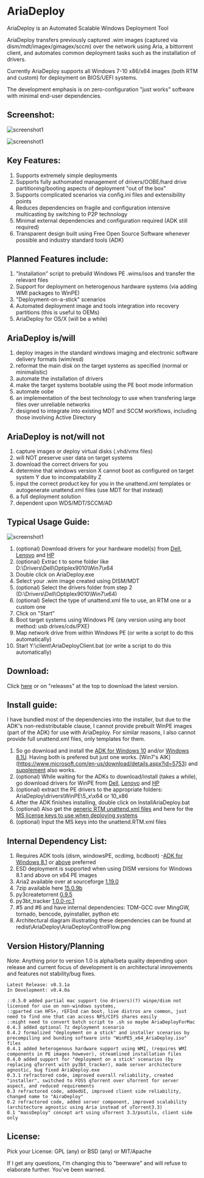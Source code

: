 # AriaDeploy

AriaDeploy is an Automated Scalable Windows Deployment Tool

AriaDeploy transfers previously captured .wim images (captured via dism/mdt/imagex/gimagex/sccm) over the network using Aria, a bittorrent client, and automates common deployment tasks such as the installation of drivers.

Currently AriaDeploy supports all Windows 7-10 x86/x64 images (both RTM and custom) for deployment on BIOS/UEFI systems.

The development emphasis is on zero-configuration "just works" software with minimal end-user dependencies.

## Screenshot:

![screenshot1](redist/AriaDeploy/docs/AriaDeployPic.png)

![screenshot1](redist/AriaDeploy/docs/AriaSystemLifecycle.png)

## Key Features:

1. Supports extremely simple deployments
2. Supports fully authomated management of drivers/OOBE/hard drive partitioning/booting aspects of deployment "out of the box"
3. Supports complicated scenarios via config.ini files and extensibility points
4. Reduces dependencies on fragile and configuration intensive multicasting by switching to P2P technology
5. Minimal external dependencies and configuration required (ADK still required)
6. Transparent design built using Free Open Source Software whenever possible and industry standard tools (ADK)

## Planned Features include:

1. "Installation" script to prebuild Windows PE .wims/isos and transfer the relevant files
2. Support for deployment on heterogenous hardware systems (via adding WMI packages to WinPE)
3. "Deployment-on-a-stick" scenarios
4. Automated deployment image and tools integration into recovery partitions (this is useful to OEMs)
5. AriaDeploy for OS/X (will be a while)

## AriaDeploy is/will

1. deploy images in the standard windows imaging and electronic software delivery formats (wim/esd)
2. reformat the main disk on the target systems as specified (normal or minimalistic)
3. automate the installation of drivers
4. make the target systems bootable using the PE boot mode information
5. automate oobe
6. an implementation of the best technology to use when transfering large files over unreliable networks
7. designed to integrate into existing MDT and SCCM workflows, including those involving Active Directory

## AriaDeploy is not/will not

1. capture images or deploy virtual disks (.vhd/vmx files)
2. will NOT preserve user data on target systems
3. download the correct drivers for you
4. determine that windows version X cannot boot as configured on target system Y due to incompatability Z
5. input the correct product key for you in the unattend.xml templates or autogenerate unattend.xml files (use MDT for that instead)
6. a full deployment solution
7. dependent upon WDS/MDT/SCCM/AD

## Typical Usage Guide:

![screenshot1](redist/AriaDeploy/docs/AriaDeployWorkflow.png)

1. (optional) Download drivers for your hardware model(s) from [Dell](http://en.community.dell.com/techcenter/enterprise-client/w/wiki/2065.dell-command-deploy-driver-packs-for-enterprise-client-os-deployment), [Lenovo](https://support.lenovo.com/us/en/documents/ht074984) and [HP](http://www8.hp.com/us/en/ads/clientmanagement/drivers-pack.html) 
2. (optional) Extrac	t to some folder like D:\Drivers\Dell\Optiplex9010\Win7\x64
3. Double click on AriaDeploy.exe
4. Select your .wim image created using DISM/MDT
5. (optional) Select the drivers folder from step 2 (D:\Drivers\Dell\Optiplex9010\Win7\x64)
6. (optional) Select the type of unattend.xml file to use, an RTM one or a custom one
7. Click on "Start"
8. Boot target systems using Windows PE (any version using any boot method: usb drives/cds/PXE) 
9. Map network drive from within Windows PE (or write a script to do this automatically)
10. Start Y:\client\AriaDeployClient.bat (or write a script to do this automatically)

## Download:

Click [here](https://github.com/gdiaz384/AriaDeploy/releases) or on "releases" at the top to download the latest version.

## Install guide:

I have bundled most of the dependencies into the installer, but due to the ADK's non-redistributable clause, I cannot provide prebuilt WinPE images (part of the ADK) for use with AriaDeploy. For similar reasons, I also cannot provide full unattend.xml files, only templates for them.

1. So go download and install the [ADK for Windows 10](https://msdn.microsoft.com/en-us/windows/hardware/dn913721.aspx) and/or [Windows 8.1U](https://www.microsoft.com/en-US/download/details.aspx?id=39982). Having both is prefered but just one works. [Win7's AIK] (https://www.microsoft.com/en-us/download/details.aspx?id=5753) and [supplement](https://www.microsoft.com/en-us/download/details.aspx?id=5188) also works.
2. (optional) While waiting for the ADKs to download/install (takes a while), go download drivers for WinPE from  [Dell](http://en.community.dell.com/techcenter/enterprise-client/w/wiki/2065.dell-command-deploy-driver-packs-for-enterprise-client-os-deployment), [Lenovo](https://support.lenovo.com/us/en/documents/ht074984) and [HP](http://www8.hp.com/us/en/ads/clientmanagement/drivers-pack.html) 
3. (optional) extract the PE drivers to the appropriate folders: AriaDeploy\drivers\WinPE\5_x\x64 or 10_x86
4. After the ADK finishes installing, double click on InstallAriaDeploy.bat
5. (optional) Also get the [generic RTM unattend.xml files](https://github.com/gdiaz384/AriaDeploy/releases) and here for the [MS license keys to use when deploying systems](https://technet.microsoft.com/en-us/library/jj612867.aspx)
6. (optional) Input the MS keys into the unattend.RTM.xml files

## Internal Dependency List:

1. Requires ADK tools (dism, windowsPE, ocdimg, bcdboot) -[ADK for Windows 8.1](https://www.microsoft.com/en-US/download/details.aspx?id=39982) or [above](https://msdn.microsoft.com/en-us/windows/hardware/dn913721.aspx) preferred
2. ESD deployment is supported when using DISM versions for Windows 8.1 and above on x64 PE images
3. Aria2 available over at sourceforge [1.19.0](http://aria2.sourceforge.net/) 
4. 7zip available here [15.0.9b](http://www.7-zip.org)
5. py3createtorrent [0.9.5](https://py3createtorrent.readthedocs.org/en/latest/user.html)
6. py3bt_tracker [1.0.0-rc.1](https://github.com/gdiaz384/py3bt_tracker)
7. #5 and #6 and have internal dependencies: TDM-GCC over MingGW, tornado, bencode, pyinstaller, python etc
8. Architectural diagram illustrating these dependencies can be found at redist\AriaDeploy\AriaDeployControlFlow.png

## Version History/Planning

Note: Anything prior to version 1.0 is alpha/beta quality depending upon release and current focus of development is on architectural imrovements and features not stability/bug fixes.

```
Latest Release: v0.3.1a
In Development: v0.4.0a

::0.5.0 added partial mac support (no drivers)(?) winpe/dism not licensed for use on non-windows systems, 
::gparted can HFS+, rEFInd can boot, live distros are common, just need to find one that can access NFS/CIFS shares easily
::might need to convert batch script to .sh so maybe AriaDeployForMac
0.4.3 added optional 7z deployment scenario
0.4.2 formalized "deployment on a stick" and installer scenarios by precompiling and bunding software into "WinPE5_x64_AriaDeploy.iso" files
0.4.1 added heterogenous hardware support using WMI, (requires WMI components in PE images however), streamlined installation files
0.4.0 added support for "deployment on a stick" scenarios (by replacing qTorrent with py3bt_tracker), made server architecture agnostic, bug fixed AriaDeploy.exe
0.3.1 refractored code, improved overall reliability, created "installer", switched to FOSS qTorrent over uTorrent for server aspect, and reduced requirements
0.3 refractored code, addedUI, improved client side reliability, changed name to "AiraDeploy"
0.2 refractored code, added server component, improved scalability (architecture agnostic using Aria instead of uTorrent3.3)
0.1 "massDeploy" concept art using uTorrent 3.3/psutils, client side only
```

## License:
Pick your License: GPL (any) or BSD (any) or MIT/Apache

If I get any questions, I'm changing this to "beerware" and will refuse to elaborate further. You've been warned.
